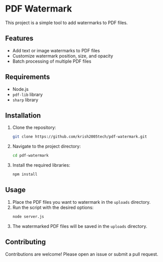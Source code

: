 # PDF Watermark

This project is a simple tool to add watermarks to PDF files.

## Features

- Add text or image watermarks to PDF files
- Customize watermark position, size, and opacity
- Batch processing of multiple PDF files

## Requirements

- Node.js
- `pdf-lib` library
- `sharp` library

## Installation

1. Clone the repository:
    ```sh
    git clone https://github.com/krish2005tech/pdf-watermark.git
    ```
2. Navigate to the project directory:
    ```sh
    cd pdf-watermark
    ```
3. Install the required libraries:
    ```sh
    npm install
    ```

## Usage

1. Place the PDF files you want to watermark in the `uploads` directory.
2. Run the script with the desired options:
    ```sh
    node server.js
    ```
3. The watermarked PDF files will be saved in the `uploads` directory.

## Contributing

Contributions are welcome! Please open an issue or submit a pull request.
